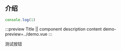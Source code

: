 ## 介绍

```ts
console.log(1)
```

:::preview Title || component description content
demo-preview=../demo.vue
:::

<fe-button>
    测试按钮
</fe-button>